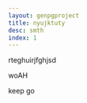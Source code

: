 ```yaml
---
layout: genpgproject
title: nyujktuty
desc: smth
index: 1
---
```



rteghuirjfghjsd



















woAH























keep go
